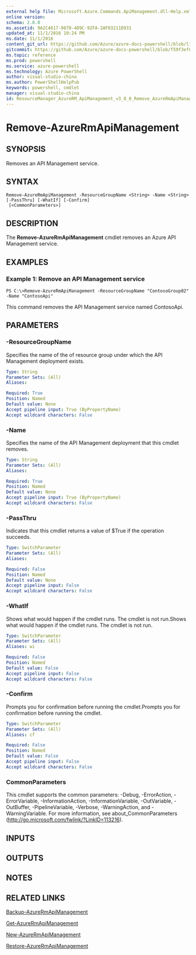 ```yaml
---
external help file: Microsoft.Azure.Commands.ApiManagement.dll-Help.xml
online version: 
schema: 2.0.0
ms.assetid: 9A2C4617-9870-4D9C-92FA-2AF03211D931
updated_at: 11/1/2016 10:24 PM
ms.date: 11/1/2016
content_git_url: https://github.com/Azure/azure-docs-powershell/blob/live/azureps-cmdlets-docs/ResourceManager/AzureRM.ApiManagement/v3.0.0/Remove-AzureRmApiManagement.md
gitcommit: https://github.com/Azure/azure-docs-powershell/blob/f59f3ef60bc592383812213e69fd77ba950759ed/azureps-cmdlets-docs/ResourceManager/AzureRM.ApiManagement/v3.0.0/Remove-AzureRmApiManagement.md
ms.topic: reference
ms.prod: powershell
ms.service: azure-powershell
ms.technology: Azure PowerShell
author: visual-studio-china
ms.author: PowerShellHelpPub
keywords: powershell, cmdlet
manager: visual-studio-china
id: ResourceManager_AzureRM_ApiManagement_v3_0_0_Remove_AzureRmApiManagement_md
---
```


# Remove-AzureRmApiManagement

## SYNOPSIS
Removes an API Management service.

## SYNTAX

```
Remove-AzureRmApiManagement -ResourceGroupName <String> -Name <String> [-PassThru] [-WhatIf] [-Confirm]
 [<CommonParameters>]
```

## DESCRIPTION
The **Remove-AzureRmApiManagement** cmdlet removes an Azure API Management service.

## EXAMPLES

### Example 1: Remove an API Management service
```
PS C:\>Remove-AzureRmApiManagement -ResourceGroupName "ContosoGroup02" -Name "ContosoApi"
```

This command removes the API Management service named ContosoApi.

## PARAMETERS

### -ResourceGroupName
Specifies the name of the of resource group under which the API Management deployment exists.

```yaml
Type: String
Parameter Sets: (All)
Aliases: 

Required: True
Position: Named
Default value: None
Accept pipeline input: True (ByPropertyName)
Accept wildcard characters: False
```

### -Name
Specifies the name of the API Management deployment that this cmdlet removes.

```yaml
Type: String
Parameter Sets: (All)
Aliases: 

Required: True
Position: Named
Default value: None
Accept pipeline input: True (ByPropertyName)
Accept wildcard characters: False
```

### -PassThru
Indicates that this cmdlet returns a value of $True if the operation succeeds.

```yaml
Type: SwitchParameter
Parameter Sets: (All)
Aliases: 

Required: False
Position: Named
Default value: None
Accept pipeline input: False
Accept wildcard characters: False
```

### -WhatIf
Shows what would happen if the cmdlet runs.
The cmdlet is not run.Shows what would happen if the cmdlet runs.
The cmdlet is not run.

```yaml
Type: SwitchParameter
Parameter Sets: (All)
Aliases: wi

Required: False
Position: Named
Default value: False
Accept pipeline input: False
Accept wildcard characters: False
```

### -Confirm
Prompts you for confirmation before running the cmdlet.Prompts you for confirmation before running the cmdlet.

```yaml
Type: SwitchParameter
Parameter Sets: (All)
Aliases: cf

Required: False
Position: Named
Default value: False
Accept pipeline input: False
Accept wildcard characters: False
```

### CommonParameters
This cmdlet supports the common parameters: -Debug, -ErrorAction, -ErrorVariable, -InformationAction, -InformationVariable, -OutVariable, -OutBuffer, -PipelineVariable, -Verbose, -WarningAction, and -WarningVariable. For more information, see about_CommonParameters (http://go.microsoft.com/fwlink/?LinkID=113216).

## INPUTS

## OUTPUTS

## NOTES

## RELATED LINKS

[Backup-AzureRmApiManagement](xref:ResourceManager/AzureRM.ApiManagement/v3.0.0/Backup-AzureRmApiManagement.md)

[Get-AzureRmApiManagement](xref:ResourceManager/AzureRM.ApiManagement/v3.0.0/Get-AzureRmApiManagement.md)

[New-AzureRmApiManagement](xref:ResourceManager/AzureRM.ApiManagement/v3.0.0/New-AzureRmApiManagement.md)

[Restore-AzureRmApiManagement](xref:ResourceManager/AzureRM.ApiManagement/v3.0.0/Restore-AzureRmApiManagement.md)


